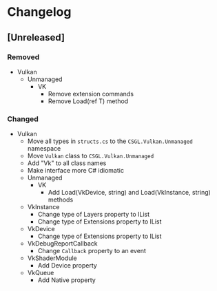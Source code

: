 # Changelog

## [Unreleased]
### Removed
- Vulkan
  - Unmanaged
    - VK
      - Remove extension commands
      - Remove Load<T>(ref T) method
      
### Changed
- Vulkan
  - Move all types in `structs.cs` to the `CSGL.Vulkan.Unmanaged` namespace
  - Move `Vulkan` class to `CSGL.Vulkan.Unmanaged`
  - Add "Vk" to all class names
  - Make interface more C# idiomatic
  - Unmanaged
    - VK
      - Add Load(VkDevice, string) and Load(VkInstance, string) methods
  - VkInstance
    - Change type of Layers property to IList<VkLayer>
    - Change type of Extensions property to IList<VkExtension>
  - VkDevice
    - Change type of Extensions property to IList<VkExtension>
  - VkDebugReportCallback
    - Change `Callback` property to an event
  - VkShaderModule
    - Add Device property
  - VkQueue
    - Add Native property